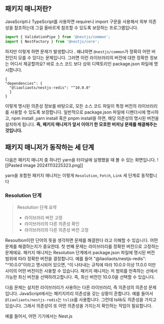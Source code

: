 
## 패키지 매니저란?

JavaScript나 TypeScript를 사용하면 require나 import 구문을 사용해서 외부 의존성을 참조하는데
그걸 올바르게 참조할 수 있도록 보장하는 프로그램입니다.

```typescript
import { ValidationPipe } from '@nestjs/common';  
import { NestFactory } from '@nestjs/core';
```

하지만 이렇게 하면 문제가 발생합니다 .
왜냐하면 `@nestjs/common`가 정확히 어떤 버전인지 모를 수 있다는 문제입니다.
그러면 이런 라이브러리의 버전에 대한 정확한 정보는 어디서 제공할까요?
바로 소스 코드 보다 상위 디렉토리인 package.json 파일에 명시합니다.

```
{
"dependencies": {  
  "@liaoliaots/nestjs-redis": "^10.0.0"
  }
}
```

이렇게 명시된 의존성 정보를 바탕으로, 모든 소스 코드 파일이 특정 버전의 라이브러리를 사용할 수 있도록
보장합니다.
일반적으로 package.json 파일에 디펜더시에 명시하고, npm install ,yarn install 혹은 pnpm install을 하면,
해당 의존성의 명시된 버전을 설치하게 됩니다.
**즉, 패키지 매니저가 앞서 이야기 한 모호한 버저닝 문제를 해결해주는것입니다.**

## 패키지 매니저가 동작하는 세 단계

다음은 패키지 매니저 중 하나인 yarn을 터미널에 실행했을 때 볼 수 있는 화면입니다.
![[Pasted image 20241113225323.png]]

yarn을 포함한 패키지 매니저는 이렇게 `Resolution`, `Fetch`, `Link` 세 단계로 동작합니다

### Resolution 단계

> Resolution 단계 요약
> - 라이브러리 버전 고정
> - 라이브러리의 다른 의존성 확인
> - 라이브러리의 다른 의존성 버전 고정

Resoultion이란 단어의 뜻을 생각하면 문제를 해결한다 라고 이해할 수 있습니다.
어떤 문제를 해결하는지가 중요한데.
첫 번째 문제는 라이브러리를 정확한 버전으로 고정하는 문제에요.
패키지 매니저는 Resolution 단계에서 package.json 파일에 명시된 버전 범위에 따라 정확한 버전을 결정합니다.
예를 들어 "@liaoliaots/nestjs-redis": "^10.0.0"이라고 명시되어 있으면, ^이 나타내는 규칙에 따라 10.0.0 이상  11.0.0 미만 사이의 어떤 버전이든 사용할 수 있습니다.
패키지 매니저는 저 범위를 만족하는 선에서 가능한 최신 버전을 선택하려고합니다.
즉, 최신 버전인 10.0.0을  선택할 수 있습니다.

다음 문제는 설치한 라이브러리가 사용하는 다른 라이브러리, 즉 의존성의 의존성 문제입니다.
JavaScript에서는 패키지끼리 의존성을 갖는 상황이 흔합니다.
예를 들어서 `@liaoliaots/nestjs-redis`는 `tslib`를 사용합니다.
그런데 tslib도 의존성을 가지고 있습니다.
그래서 의존성이 또 어떤 의존성을 가지는지 확인하는 작업이 필요합니다.

예를 들어서, 어떤 기기에서는 Nest.js 